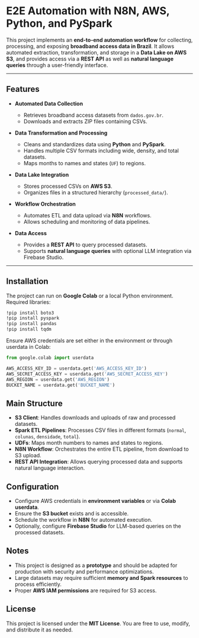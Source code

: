 # E2E Automation with N8N, AWS, Python, and PySpark

This project implements an **end-to-end automation workflow** for collecting, processing, and exposing **broadband access data in Brazil**. It allows automated extraction, transformation, and storage in a **Data Lake on AWS S3**, and provides access via a **REST API** as well as **natural language queries** through a user-friendly interface.

---

## Features

- **Automated Data Collection**  
  - Retrieves broadband access datasets from `dados.gov.br`.  
  - Downloads and extracts ZIP files containing CSVs.  

- **Data Transformation and Processing**  
  - Cleans and standardizes data using **Python** and **PySpark**.  
  - Handles multiple CSV formats including wide, density, and total datasets.  
  - Maps months to names and states (`UF`) to regions.  

- **Data Lake Integration**  
  - Stores processed CSVs on **AWS S3**.  
  - Organizes files in a structured hierarchy (`processed_data/`).  

- **Workflow Orchestration**  
  - Automates ETL and data upload via **N8N** workflows.  
  - Allows scheduling and monitoring of data pipelines.  

- **Data Access**  
  - Provides a **REST API** to query processed datasets.  
  - Supports **natural language queries** with optional LLM integration via Firebase Studio.  

---

## Installation

The project can run on **Google Colab** or a local Python environment. Required libraries:

```bash
!pip install boto3
!pip install pyspark
!pip install pandas
!pip install tqdm
````
Ensure AWS credentials are set either in the environment or through userdata in Colab:

```python
from google.colab import userdata

AWS_ACCESS_KEY_ID = userdata.get('AWS_ACCESS_KEY_ID')
AWS_SECRET_ACCESS_KEY = userdata.get('AWS_SECRET_ACCESS_KEY')
AWS_REGION = userdata.get('AWS_REGION')
BUCKET_NAME = userdata.get('BUCKET_NAME')
````

## Main Structure

- **S3 Client**: Handles downloads and uploads of raw and processed datasets.
- **Spark ETL Pipelines**: Processes CSV files in different formats (`normal`, `colunas`, `densidade`, `total`).
- **UDFs**: Maps month numbers to names and states to regions.
- **N8N Workflow**: Orchestrates the entire ETL pipeline, from download to S3 upload.
- **REST API Integration**: Allows querying processed data and supports natural language interaction.

## Configuration

- Configure AWS credentials in **environment variables** or via **Colab userdata**.
- Ensure the **S3 bucket** exists and is accessible.
- Schedule the workflow in **N8N** for automated execution.
- Optionally, configure **Firebase Studio** for LLM-based queries on the processed datasets.

## Notes

- This project is designed as a **prototype** and should be adapted for production with security and performance optimizations.
- Large datasets may require sufficient **memory and Spark resources** to process efficiently.
- Proper **AWS IAM permissions** are required for S3 access.

## License

This project is licensed under the **MIT License**. You are free to use, modify, and distribute it as needed.


